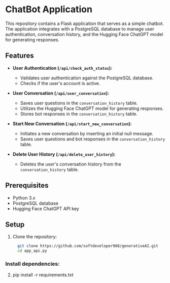 # ChatBot Application

This repository contains a Flask application that serves as a simple chatbot. The application integrates with a PostgreSQL database to manage user authentication, conversation history, and the Hugging Face ChatGPT model for generating responses.

## Features

- **User Authentication (`/api/check_auth_status`):**
  - Validates user authentication against the PostgreSQL database.
  - Checks if the user's account is active.

- **User Conversation (`/api/user_conversation`):**
  - Saves user questions in the `conversation_history` table.
  - Utilizes the Hugging Face ChatGPT model for generating responses.
  - Stores bot responses in the `conversation_history` table.

- **Start New Conversation (`/api/start_new_conversation`):**
  - Initiates a new conversation by inserting an initial null message.
  - Saves user questions and bot responses in the `conversation_history` table.

- **Delete User History (`/api/delete_user_history`):**
  - Deletes the user's conversation history from the `conversation_history` table.

## Prerequisites

- Python 3.x
- PostgreSQL database
- Hugging Face ChatGPT API key

## Setup

1. Clone the repository:

   ```bash
     git clone https://github.com/softdeveloper968/generativeAI.git
     cd app_api.py

### Install dependencies:

2. pip install -r requirements.txt


